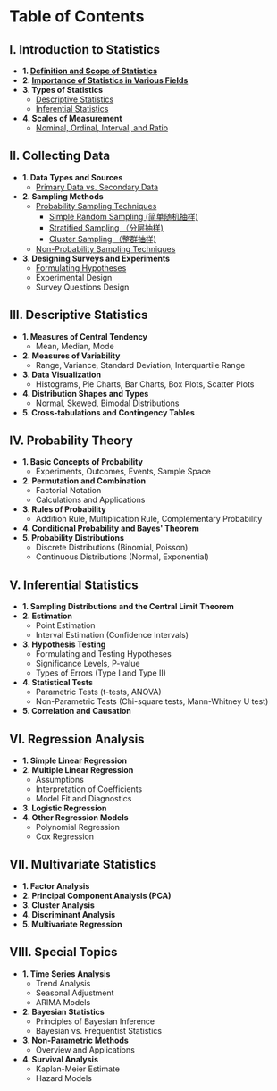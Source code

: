# Table of Contents

## I. Introduction to Statistics
- **1. [Definition and Scope of Statistics](https://github.com/yangshiteng/Data-Science-Learning-Path/blob/main/statistics/introduction_to_statistics/definition_and_scope_of_statistics.md)**
- **2. [Importance of Statistics in Various Fields](https://github.com/yangshiteng/Data-Science-Learning-Path/blob/main/statistics/introduction_to_statistics/importance_of_statistics_in_various_fields.md)**
- **3. Types of Statistics**
  - [Descriptive Statistics](https://github.com/yangshiteng/Data-Science-Learning-Path/blob/main/statistics/introduction_to_statistics/descriptive_statistics.md)
  - [Inferential Statistics](https://github.com/yangshiteng/Data-Science-Learning-Path/blob/main/statistics/introduction_to_statistics/inferential_statistics.md)
- **4. Scales of Measurement**
  - [Nominal, Ordinal, Interval, and Ratio](https://github.com/yangshiteng/Data-Science-Learning-Path/blob/main/statistics/introduction_to_statistics/nominal_ordinal_interval_ratio.md)

## II. Collecting Data
- **1. Data Types and Sources**
  - [Primary Data vs. Secondary Data](https://github.com/yangshiteng/Data-Science-Learning-Path/blob/main/statistics/collecting_data/primary_vs_secondary_data.md)
- **2. Sampling Methods**
  - [Probability Sampling Techniques](https://github.com/yangshiteng/Data-Science-Learning-Path/blob/main/statistics/collecting_data/probability_sampling_techniques.md)
    - [Simple Random Sampling (简单随机抽样)](https://github.com/yangshiteng/Data-Science-Learning-Path/blob/main/statistics/collecting_data/simple_random_sampling.md)
    - [Stratified Sampling （分层抽样)](https://github.com/yangshiteng/Data-Science-Learning-Path/blob/main/statistics/collecting_data/stratified_sampling.md)
    - [Cluster Sampling （整群抽样)](https://github.com/yangshiteng/Data-Science-Learning-Path/blob/main/statistics/collecting_data/cluster_sampling.md)
  - [Non-Probability Sampling Techniques](https://github.com/yangshiteng/Data-Science-Learning-Path/blob/main/statistics/collecting_data/non_probability_sampling.md)
- **3. Designing Surveys and Experiments**
  - [Formulating Hypotheses](https://github.com/yangshiteng/Data-Science-Learning-Path/blob/main/statistics/collecting_data/formulating_hypothesis.md)
  - Experimental Design
  - Survey Questions Design

## III. Descriptive Statistics
- **1. Measures of Central Tendency**
  - Mean, Median, Mode
- **2. Measures of Variability**
  - Range, Variance, Standard Deviation, Interquartile Range
- **3. Data Visualization**
  - Histograms, Pie Charts, Bar Charts, Box Plots, Scatter Plots
- **4. Distribution Shapes and Types**
  - Normal, Skewed, Bimodal Distributions
- **5. Cross-tabulations and Contingency Tables**

## IV. Probability Theory
- **1. Basic Concepts of Probability**
  - Experiments, Outcomes, Events, Sample Space
- **2. Permutation and Combination**
  - Factorial Notation
  - Calculations and Applications
- **3. Rules of Probability**
  - Addition Rule, Multiplication Rule, Complementary Probability
- **4. Conditional Probability and Bayes' Theorem**
- **5. Probability Distributions**
  - Discrete Distributions (Binomial, Poisson)
  - Continuous Distributions (Normal, Exponential)

## V. Inferential Statistics
- **1. Sampling Distributions and the Central Limit Theorem**
- **2. Estimation**
  - Point Estimation
  - Interval Estimation (Confidence Intervals)
- **3. Hypothesis Testing**
  - Formulating and Testing Hypotheses
  - Significance Levels, P-value
  - Types of Errors (Type I and Type II)
- **4. Statistical Tests**
  - Parametric Tests (t-tests, ANOVA)
  - Non-Parametric Tests (Chi-square tests, Mann-Whitney U test)
- **5. Correlation and Causation**

## VI. Regression Analysis
- **1. Simple Linear Regression**
- **2. Multiple Linear Regression**
  - Assumptions
  - Interpretation of Coefficients
  - Model Fit and Diagnostics
- **3. Logistic Regression**
- **4. Other Regression Models**
  - Polynomial Regression
  - Cox Regression

## VII. Multivariate Statistics
- **1. Factor Analysis**
- **2. Principal Component Analysis (PCA)**
- **3. Cluster Analysis**
- **4. Discriminant Analysis**
- **5. Multivariate Regression**

## VIII. Special Topics
- **1. Time Series Analysis**
  - Trend Analysis
  - Seasonal Adjustment
  - ARIMA Models
- **2. Bayesian Statistics**
  - Principles of Bayesian Inference
  - Bayesian vs. Frequentist Statistics
- **3. Non-Parametric Methods**
  - Overview and Applications
- **4. Survival Analysis**
  - Kaplan-Meier Estimate
  - Hazard Models
